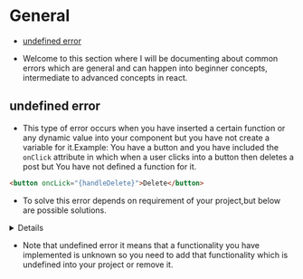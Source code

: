 # General

- [undefined error](#undefined-error)

- Welcome to this section where I will be documenting about common errors which are general and can happen into beginner concepts, intermediate to advanced concepts in react.

## undefined error

- This type of error occurs when you have inserted a certain function or any dynamic value into your component but you have not create a variable for it.Example: You have a button and you have included the `onClick` attribute in which when a user clicks into a button then deletes a post but You have not defined a function for it.

```html
<button oncLick="{handleDelete}">Delete</button>
```

- To solve this error depends on requirement of your project,but below are possible solutions.

<summary>
<details>

Before you do all of that identify your error then using <kbd>ctrl + f</kbd> into visual studio code and search for that error into your program.

1. Create a function to handle the delete,this can be about deleting blog post or anything depending on your project

2. Remove unnecessary code,If you have a button with the `handleDelete` Function but you don't use it simply remove it into your code to make code look clean and concise.
</details>
<summary>

- Note that undefined error it means that a functionality you have implemented is unknown so you need to add that functionality which is undefined into your project or remove it.